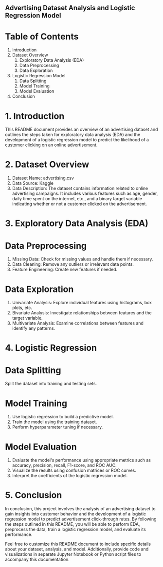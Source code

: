 ## Advertising Dataset Analysis and Logistic Regression Model

# Table of Contents
1. Introduction
2. Dataset Overview
   1. Exploratory Data Analysis (EDA)
   2. Data Preprocessing
   3. Data Exploration
3. Logistic Regression Model
   1. Data Splitting
   2. Model Training
   3. Model Evaluation
4. Conclusion

# 1. Introduction
This README document provides an overview of an advertising dataset and outlines the steps taken for exploratory data analysis (EDA) and the development of a logistic regression model to predict the likelihood of a customer clicking on an online advertisement.

# 2. Dataset Overview
1. Dataset Name: advertising.csv
2. Data Source: Kaggle
3. Data Description: The dataset contains information related to online advertising campaigns. It includes various features such as age, gender, daily time spent on the internet, etc., and a binary target variable indicating whether or not a customer clicked on the advertisement.

# 3. Exploratory Data Analysis (EDA)
# Data Preprocessing
1. Missing Data: Check for missing values and handle them if necessary.
2. Data Cleaning: Remove any outliers or irrelevant data points.
3. Feature Engineering: Create new features if needed.

# Data Exploration
1. Univariate Analysis: Explore individual features using histograms, box plots, etc.
2. Bivariate Analysis: Investigate relationships between features and the target variable.
3. Multivariate Analysis: Examine correlations between features and identify any patterns.

# 4. Logistic Regression
# Data Splitting
Split the dataset into training and testing sets.

# Model Training
1. Use logistic regression to build a predictive model.
2. Train the model using the training dataset.
3. Perform hyperparameter tuning if necessary.

# Model Evaluation
1. Evaluate the model's performance using appropriate metrics such as accuracy, precision, recall, F1-score, and ROC AUC.
2. Visualize the results using confusion matrices or ROC curves.
3. Interpret the coefficients of the logistic regression model.

# 5. Conclusion
In conclusion, this project involves the analysis of an advertising dataset to gain insights into customer behavior and the development of a logistic regression model to predict advertisement click-through rates. By following the steps outlined in this README, you will be able to perform EDA, preprocess the data, train a logistic regression model, and evaluate its performance.

Feel free to customize this README document to include specific details about your dataset, analysis, and model. Additionally, provide code and visualizations in separate Jupyter Notebook or Python script files to accompany this documentation.


